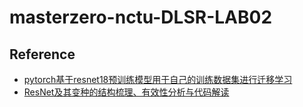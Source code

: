 masterzero-nctu-DLSR-LAB02
===


## Reference
- [pytorch基于resnet18预训练模型用于自己的训练数据集进行迁移学习](https://blog.csdn.net/booklijian/article/details/107214762)
- [ResNet及其变种的结构梳理、有效性分析与代码解读](https://zhuanlan.zhihu.com/p/54289848)